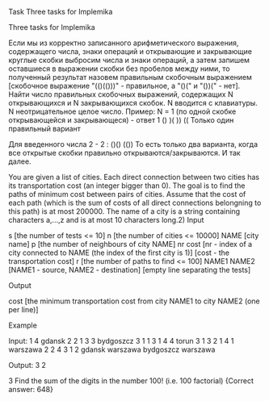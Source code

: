 Task
Three tasks for Implemika

Three tasks for Implemika

Если мы из корректно записанного арифметического выражения, содержащего числа, знаки операций и открывающие и закрывающие круглые скобки выбросим числа и знаки операций, а затем запишем оставшиеся в выражении скобки без пробелов между ними, то полученный результат назовем правильным скобочным выражением [скобочное выражение "(()(()))" - правильное, а "()(" и "())(" - нет]. Найти число правильных скобочных выражений, содержащих N открывающихся и N закрывающихся скобок. N вводится с клавиатуры. N неотрицательное целое число.
Пример: N = 1 (по одной скобке открывающейся и закрывающеся) - ответ 1 () )( )) (( Только один правильный вариант

Для введенного числа 2 - 2 : ()() (()) То есть только два варианта, когда все открытые скобки правильно открываются/закрываются. И так далее.

You are given a list of cities. Each direct connection between two cities has its transportation cost (an integer bigger than 0). The goal is to find the paths of minimum cost between pairs of cities. Assume that the cost of each path (which is the sum of costs of all direct connections belongning to this path) is at most 200000. The name of a city is a string containing characters a,...,z and is at most 10 characters long.2)
Input

s [the number of tests <= 10] n [the number of cities <= 10000] NAME [city name] p [the number of neighbours of city NAME] nr cost [nr - index of a city connected to NAME (the index of the first city is 1)] [cost - the transportation cost] r [the number of paths to find <= 100] NAME1 NAME2 [NAME1 - source, NAME2 - destination] [empty line separating the tests]

Output

cost [the minimum transportation cost from city NAME1 to city NAME2 (one per line)]

Example

Input: 1 4 gdansk 2 2 1 3 3 bydgoszcz 3 1 1 3 1 4 4 torun 3 1 3 2 1 4 1 warszawa 2 2 4 3 1 2 gdansk warszawa bydgoszcz warszawa

Output: 3 2

3 Find the sum of the digits in the number 100! (i.e. 100 factorial) {Correct answer: 648}

